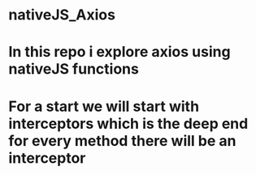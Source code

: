 # nativeJS_Axios

# In  this repo i explore axios using nativeJS functions 
# For a start we will start with interceptors which is the deep end for every method there will be an interceptor
